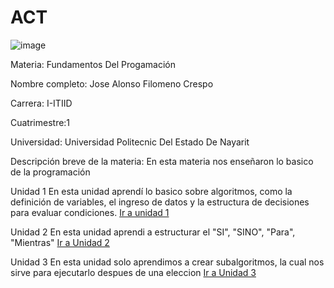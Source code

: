 # ACT
![image](https://github.com/user-attachments/assets/7aa5bdd1-dc79-4f5c-b835-9ccf24d57966)

Materia: Fundamentos Del Progamación

Nombre completo: Jose Alonso Filomeno Crespo

Carrera: I-ITIID

Cuatrimestre:1

Universidad: Universidad Politecnic Del Estado De Nayarit

Descripción breve de la materia:
En esta materia nos enseñaron lo basico de la programación


Unidad 1
En esta unidad aprendí lo basico sobre algoritmos, como la definición de variables, el ingreso de datos y la estructura de decisiones para evaluar condiciones.
[Ir a unidad 1](https://github.com/JAFC-web/ACT/tree/main/U1)

Unidad 2
En esta unidad aprendi a estructurar el "SI", "SINO", "Para", "Mientras" 
[Ir a Unidad 2](https://github.com/JAFC-web/ACT/tree/main/U2)

Unidad 3
En esta unidad solo aprendimos a crear subalgoritmos, la cual nos sirve para ejecutarlo despues de una eleccion
[Ir a Unidad 3](https://github.com/JAFC-web/ACT/tree/main/U3)
